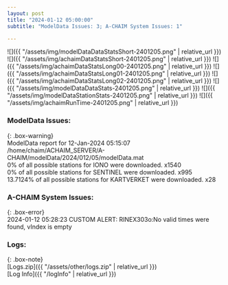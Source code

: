 ```yaml
---
layout: post
title: "2024-01-12 05:00:00"
subtitle: "ModelData Issues: 3; A-CHAIM System Issues: 1"

---
```


![]({{ "/assets/img/modelDataDataStatsShort-2401205.png" | relative_url }})
![]({{ "/assets/img/achaimDataStatsShort-2401205.png" | relative_url }})
![]({{ "/assets/img/achaimDataStatsLong00-2401205.png" | relative_url }})
![]({{ "/assets/img/achaimDataStatsLong01-2401205.png" | relative_url }})
![]({{ "/assets/img/achaimDataStatsLong02-2401205.png" | relative_url }})
![]({{ "/assets/img/modelDataDataStats-2401205.png" | relative_url }})
![]({{ "/assets/img/modelDataStationStats-2401205.png" | relative_url }})
![]({{ "/assets/img/achaimRunTime-2401205.png" | relative_url }})


### ModelData Issues:  
  
{: .box-warning}  
 ModelData report for 12-Jan-2024 05:15:07   
 /home/chaim/ACHAIM_SERVER/A-CHAIM/modelData/2024/012/05/modelData.mat   
 0% of all possible stations for IONO were downloaded. x1540   
 0% of all possible stations for SENTINEL were downloaded. x995   
 13.7124% of all possible stations for KARTVERKET were downloaded. x28   
  
### A-CHAIM System Issues:  
  
{: .box-error}  
2024-01-12 05:28:23 CUSTOM ALERT: RINEX303o:No valid times were found, vIndex is empty  

### Logs:  
  
{: .box-note}  
[Logs.zip]({{ "/assets/other/logs.zip" | relative_url }})  
[Log Info]({{ "/logInfo" | relative_url }})  

